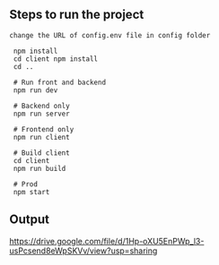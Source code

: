 
 ## Steps to run the project

```
change the URL of config.env file in config folder
```

```
 npm install
 cd client npm install
 cd ..
 
 # Run front and backend
 npm run dev
 
 # Backend only
 npm run server
 
 # Frontend only
 npm run client
 
 # Build client
 cd client
 npm run build
 
 # Prod
 npm start
```
## Output 

https://drive.google.com/file/d/1Hp-oXU5EnPWp_l3-usPcsend8eWpSKVv/view?usp=sharing

